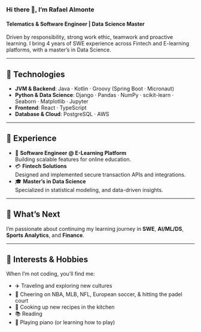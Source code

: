 ### Hi there 👋, I’m Rafael Almonte  
#### Telematics & Software Engineer | Data Science Master

Driven by responsibility, strong work ethic, teamwork and proactive learning. I bring 4 years of SWE experience across Fintech and E-learning platforms, with a master’s in Data Science.

---

## 🚀 Technologies  
- **JVM & Backend**: Java · Kotlin · Groovy (Spring Boot · Micronaut)  
- **Python & Data Science**: Django · Pandas · NumPy · scikit-learn  · Seaborn · Matplotlib · Jupyter
- **Frontend**: React · TypeScript  
- **Database & Cloud**: PostgreSQL · AWS  

---

## 💼 Experience  
- 🔭 **Software Engineer @ E-Learning Platform**  
  Building scalable features for online education.  
- 💳 **Fintech Solutions**  
  Designed and implemented secure transaction APIs and integrations.  
- 🎓 **Master’s in Data Science**  
  Specialized in statistical modeling, and data-driven insights.

---

## 🎯 What’s Next  
I’m passionate about continuing my learning journey in **SWE**, **AI/ML/DS**, **Sports Analytics**, and **Finance**.

---

## 🌱 Interests & Hobbies  
When I’m not coding, you’ll find me:  
- ✈️ Traveling and exploring new cultures  
- 🏀 Cheering on NBA, MLB, NFL, European soccer, & hitting the padel court  
- 🍳 Cooking up new recipes in the kitchen  
- 📚 Reading
- 🎹 Playing piano (or learning how to play)
